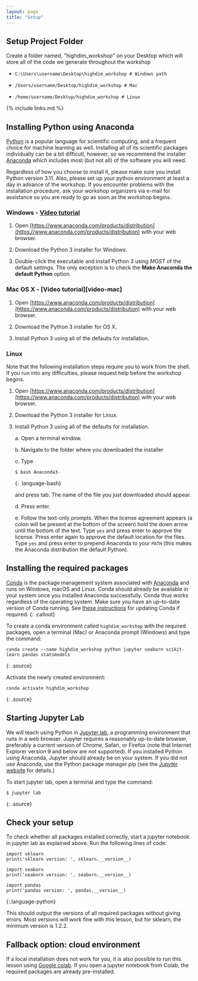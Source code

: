 ```yaml
---
layout: page
title: "Setup"
---
```


## Setup Project Folder
Create a folder named, "highdim_workshop" on your Desktop which will store all of the code we generate throughout the workshop

- `C:\Users\username\Desktop\highdim_workshop # Windows path`

- `/Users/username/Desktop/highdim_workshop # Mac`

- `/home/username/Desktop/highdim_workshop # Linux`

{% include links.md %}



## Installing Python using Anaconda

[Python](https://python.org/) is a popular language for scientific computing, and a frequent choice
for machine learning as well. Installing all of its scientific packages
individually can be a bit difficult, however, so we recommend the installer [Anaconda](https://www.anaconda.com/products/individual)
which includes most (but not all) of the software you will need.

Regardless of how you choose to install it, please make sure you install Python
version 3.11. Also, please set up your python environment at
least a day in advance of the workshop.  If you encounter problems with the
installation procedure, ask your workshop organizers via e-mail for assistance so
you are ready to go as soon as the workshop begins.

### Windows - [Video tutorial](https://www.youtube.com/watch?v=xxQ0mzZ8UvA)

1. Open [https://www.anaconda.com/products/distribution](https://www.anaconda.com/products/distribution)
   with your web browser.

2. Download the Python 3 installer for Windows.

3. Double-click the executable and install Python 3 using _MOST_ of the
   default settings. The only exception is to check the
   **Make Anaconda the default Python** option.

### Mac OS X - [Video tutorial][video-mac]

1. Open [https://www.anaconda.com/products/distribution](https://www.anaconda.com/products/distribution)
   with your web browser.

2. Download the Python 3 installer for OS X.

3. Install Python 3 using all of the defaults for installation.

### Linux

Note that the following installation steps require you to work from the shell.
If you run into any difficulties, please request help before the workshop begins.

1.  Open [https://www.anaconda.com/products/distribution](https://www.anaconda.com/products/distribution) with your web browser.

2.  Download the Python 3 installer for Linux.

3.  Install Python 3 using all of the defaults for installation.

    a.  Open a terminal window.

    b.  Navigate to the folder where you downloaded the installer

    c.  Type

    ~~~
    $ bash Anaconda3-
    ~~~
    {: .language-bash}

    and press tab.  The name of the file you just downloaded should appear.

    d.  Press enter.

    e.  Follow the text-only prompts.  When the license agreement appears (a colon
        will be present at the bottom of the screen) hold the down arrow until the
        bottom of the text. Type `yes` and press enter to approve the license. Press
        enter again to approve the default location for the files. Type `yes` and
        press enter to prepend Anaconda to your `PATH` (this makes the Anaconda
        distribution the default Python).

## Installing the required packages

[Conda](https://docs.conda.io/projects/conda/en/latest/) is the package management system associated with [Anaconda](https://anaconda.org) and runs on Windows, macOS and Linux.
Conda should already be available in your system once you installed Anaconda successfully. Conda thus works regardless of the operating system.
Make sure you have an up-to-date version of Conda running.
See [these instructions](https://docs.anaconda.com/anaconda/install/update-version/) for updating Conda if required.
{: .callout}

To create a conda environment called `highdim_workshop` with the required packages, open a terminal (Mac) or Anaconda prompt (Windows) and type the command:
~~~
conda create --name highdim_workshop python jupyter seaborn scikit-learn pandas statsmodels 
~~~
{: .source}

Activate the newly created environment:
~~~
conda activate highdim_workshop
~~~
{: .source}

## Starting Jupyter Lab

We will teach using Python in [Jupyter lab](http://jupyter.org/), a
programming environment that runs in a web browser. Jupyter requires a reasonably
up-to-date browser, preferably a current version of Chrome, Safari, or Firefox
(note that Internet Explorer version 9 and below are *not* supported). If you
installed Python using Anaconda, Jupyter should already be on your system. If
you did not use Anaconda, use the Python package manager pip
(see the [Jupyter website](http://jupyter.readthedocs.io/en/latest/install.html#optional-for-experienced-python-developers-installing-jupyter-with-pip) for details.)

To start jupyter lab, open a terminal and type the command:

~~~
$ jupyter lab
~~~
{: .source}

## Check your setup
To check whether all packages installed correctly, start a jupyter notebook in jupyter lab as
explained above. Run the following lines of code:
~~~
import sklearn
print('sklearn version: ', sklearn.__version__)

import seaborn
print('seaborn version: ', seaborn.__version__)

import pandas
print('pandas version: ', pandas.__version__)
~~~
{:.language-python}

This should output the versions of all required packages without giving errors.
Most versions will work fine with this lesson, but for sklearn, the minimum version is 1.2.2.

## Fallback option: cloud environment
If a local installation does not work for you, it is also possible to run this lesson using [Google colab](https://colab.research.google.com/). If you open a jupyter notebook from Colab, the required packages are already pre-installed. 
